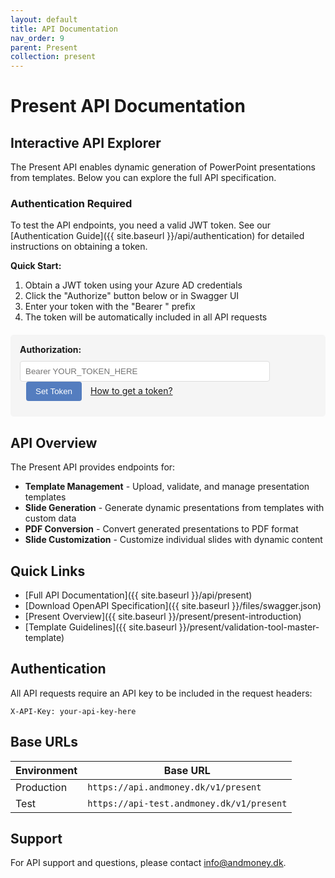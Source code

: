 ```yaml
---
layout: default
title: API Documentation
nav_order: 9
parent: Present
collection: present
---
```


# Present API Documentation

## Interactive API Explorer

The Present API enables dynamic generation of PowerPoint presentations from templates. Below you can explore the full API specification.

### Authentication Required

To test the API endpoints, you need a valid JWT token. See our [Authentication Guide]({{ site.baseurl }}/api/authentication) for detailed instructions on obtaining a token.

**Quick Start:**
1. Obtain a JWT token using your Azure AD credentials
2. Click the "Authorize" button below or in Swagger UI
3. Enter your token with the "Bearer " prefix
4. The token will be automatically included in all API requests

<div class="auth-wrapper" style="background: #f5f5f5; padding: 15px; border-radius: 5px; margin: 20px 0;">
  <strong>Authorization:</strong>
  <div style="margin: 10px 0;">
    <input type="text" id="bearer-token" placeholder="Bearer YOUR_TOKEN_HERE" style="width: 400px; padding: 8px; border: 1px solid #ddd; border-radius: 4px;">
    <button onclick="setAuthToken()" style="padding: 8px 15px; margin-left: 10px; background: #547dbf; color: white; border: none; border-radius: 4px; cursor: pointer;">Set Token</button>
    <a href="{{ site.baseurl }}/api/authentication" target="_blank" style="margin-left: 10px;">How to get a token?</a>
  </div>
</div>

<link rel="stylesheet" href="https://cdn.jsdelivr.net/npm/swagger-ui-dist@5.9.0/swagger-ui.css" />

<div id="swagger-ui"></div>

<script src="https://cdn.jsdelivr.net/npm/swagger-ui-dist@5.9.0/swagger-ui-bundle.js"></script>
<script src="https://cdn.jsdelivr.net/npm/swagger-ui-dist@5.9.0/swagger-ui-standalone-preset.js"></script>
<script>
window.onload = function() {
  const ui = SwaggerUIBundle({
    url: "{{ site.baseurl }}/files/swagger.json",
    dom_id: '#swagger-ui',
    deepLinking: true,
    presets: [
      SwaggerUIBundle.presets.apis,
      SwaggerUIStandalonePreset
    ],
    plugins: [
      SwaggerUIBundle.plugins.DownloadUrl
    ],
    layout: "StandaloneLayout",
    validatorUrl: null,
    tryItOutEnabled: true,
    persistAuthorization: true,
    requestInterceptor: (request) => {
      // Add bearer token if provided
      const token = localStorage.getItem('api_token');
      if (token && !request.headers.Authorization) {
        request.headers.Authorization = `Bearer ${token}`;
      }
      return request;
    },
  });
  window.ui = ui;
  
  // Function to set auth token
  window.setAuthToken = function() {
    const tokenInput = document.getElementById('bearer-token').value.trim();
    // Remove "Bearer " prefix if user included it
    const token = tokenInput.replace(/^Bearer\s+/i, '');
    
    if (token) {
      localStorage.setItem('api_token', token);
      // Update the Swagger UI auth
      ui.preauthorizeApiKey('Bearer', token);
      // Update input to show it's set
      document.getElementById('bearer-token').style.backgroundColor = '#d4edda';
      alert('✅ Token set successfully! It will be used for all API requests.');
    } else {
      alert('❌ Please enter a valid token');
    }
  };
}
</script>

## API Overview

The Present API provides endpoints for:
- **Template Management** - Upload, validate, and manage presentation templates
- **Slide Generation** - Generate dynamic presentations from templates with custom data
- **PDF Conversion** - Convert generated presentations to PDF format
- **Slide Customization** - Customize individual slides with dynamic content

## Quick Links

- [Full API Documentation]({{ site.baseurl }}/api/present)
- [Download OpenAPI Specification]({{ site.baseurl }}/files/swagger.json)
- [Present Overview]({{ site.baseurl }}/present/present-introduction)
- [Template Guidelines]({{ site.baseurl }}/present/validation-tool-master-template)

## Authentication

All API requests require an API key to be included in the request headers:

```
X-API-Key: your-api-key-here
```

## Base URLs

| Environment | Base URL |
|------------|----------|
| Production | `https://api.andmoney.dk/v1/present` |
| Test | `https://api-test.andmoney.dk/v1/present` |

## Support

For API support and questions, please contact [info@andmoney.dk](mailto:info@andmoney.dk).